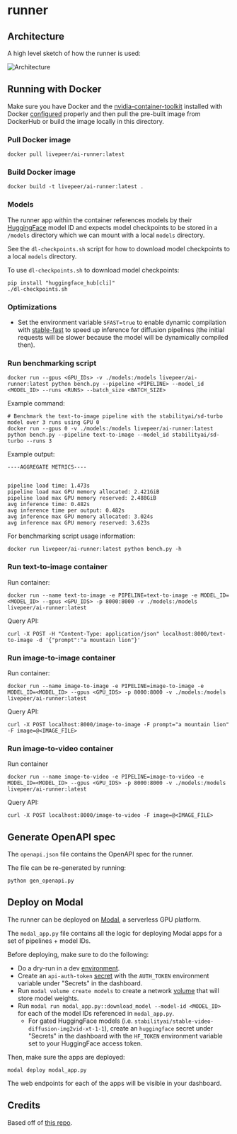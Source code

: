 # runner

## Architecture

A high level sketch of how the runner is used:

![Architecture](./images/architecture.png)

## Running with Docker

Make sure you have Docker and the [nvidia-container-toolkit](https://docs.nvidia.com/datacenter/cloud-native/container-toolkit/latest/install-guide.html) installed with Docker [configured](https://docs.nvidia.com/datacenter/cloud-native/container-toolkit/latest/install-guide.html#configuring-docker) properly and then pull the pre-built image from DockerHub or build the image locally in this directory.

### Pull Docker image

```
docker pull livepeer/ai-runner:latest
```

### Build Docker image

```
docker build -t livepeer/ai-runner:latest .
```

### Models

The runner app within the container references models by their [HuggingFace](https://huggingface.co/) model ID and expects model checkpoints to be stored in a `/models` directory which we can mount with a local `models` directory.

See the `dl-checkpoints.sh` script for how to download model checkpoints to a local `models` directory.

To use `dl-checkpoints.sh` to download model checkpoints:

```
pip install "huggingface_hub[cli]"
./dl-checkpoints.sh
```

### Optimizations

- Set the environment variable `SFAST=true` to enable dynamic compilation with [stable-fast](https://github.com/chengzeyi/stable-fast) to speed up inference for diffusion pipelines (the initial requests will be slower because the model will be dynamically compiled then).

### Run benchmarking script

```
docker run --gpus <GPU_IDs> -v ./models:/models livepeer/ai-runner:latest python bench.py --pipeline <PIPELINE> --model_id <MODEL_ID> --runs <RUNS> --batch_size <BATCH_SIZE>
```

Example command:

```
# Benchmark the text-to-image pipeline with the stabilityai/sd-turbo model over 3 runs using GPU 0
docker run --gpus 0 -v ./models:/models livepeer/ai-runner:latest python bench.py --pipeline text-to-image --model_id stabilityai/sd-turbo --runs 3
```

Example output:

```
----AGGREGATE METRICS----


pipeline load time: 1.473s
pipeline load max GPU memory allocated: 2.421GiB
pipeline load max GPU memory reserved: 2.488GiB
avg inference time: 0.482s
avg inference time per output: 0.482s
avg inference max GPU memory allocated: 3.024s
avg inference max GPU memory reserved: 3.623s
```

For benchmarking script usage information:

```
docker run livepeer/ai-runner:latest python bench.py -h
```

### Run text-to-image container

Run container:

```
docker run --name text-to-image -e PIPELINE=text-to-image -e MODEL_ID=<MODEL_ID> --gpus <GPU_IDS> -p 8000:8000 -v ./models:/models livepeer/ai-runner:latest
```

Query API:

```
curl -X POST -H "Content-Type: application/json" localhost:8000/text-to-image -d '{"prompt":"a mountain lion"}'
```

### Run image-to-image container

Run container:

```
docker run --name image-to-image -e PIPELINE=image-to-image -e MODEL_ID=<MODEL_ID> --gpus <GPU_IDS> -p 8000:8000 -v ./models:/models livepeer/ai-runner:latest
```

Query API:

```
curl -X POST localhost:8000/image-to-image -F prompt="a mountain lion" -F image=@<IMAGE_FILE>
```

### Run image-to-video container

Run container

```
docker run --name image-to-video -e PIPELINE=image-to-video -e MODEL_ID=<MODEL_ID> --gpus <GPU_IDS> -p 8000:8000 -v ./models:/models livepeer/ai-runner:latest
```

Query API:

```
curl -X POST localhost:8000/image-to-video -F image=@<IMAGE_FILE>
```

## Generate OpenAPI spec

The `openapi.json` file contains the OpenAPI spec for the runner.

The file can be re-generated by running:

```
python gen_openapi.py
```

## Deploy on Modal

The runner can be deployed on [Modal](https://modal.com/), a serverless GPU platform.

The `modal_app.py` file contains all the logic for deploying Modal apps for a set of pipelines + model IDs.

Before deploying, make sure to do the following:

- Do a dry-run in a dev [environment](https://modal.com/docs/reference/cli/environment).
- Create an `api-auth-token` [secret](https://modal.com/docs/guide/secrets#secrets) with the `AUTH_TOKEN` environment variable under "Secrets" in the dashboard.
- Run `modal volume create models` to create a network [volume](https://modal.com/docs/guide/volumes#volumes) that will store model weights.
- Run `modal run modal_app.py::download_model --model-id <MODEL_ID>` for each of the model IDs referenced in `modal_app.py`.
  - For gated HuggingFace models (i.e. `stabilityai/stable-video-diffusion-img2vid-xt-1-1`), create an `huggingface` secret under "Secrets" in the dashboard
  with the `HF_TOKEN` environment variable set to your HuggingFace access token.

Then, make sure the apps are deployed:

```
modal deploy modal_app.py
```

The web endpoints for each of the apps will be visible in your dashboard.

## Credits

Based off of [this repo](https://github.com/huggingface/api-inference-community/tree/main/docker_images/diffusers).